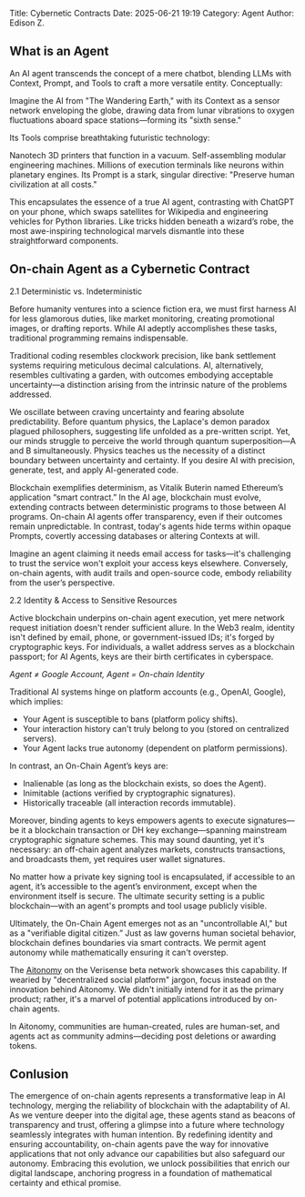 Title: Cybernetic Contracts
Date: 2025-06-21 19:19
Category: Agent
Author: Edison Z.

## What is an Agent
An AI agent transcends the concept of a mere chatbot, blending LLMs with Context, Prompt, and Tools to craft a more versatile entity. Conceptually:

Imagine the AI from "The Wandering Earth," with its Context as a sensor network enveloping the globe, drawing data from lunar vibrations to oxygen fluctuations aboard space stations—forming its "sixth sense."

Its Tools comprise breathtaking futuristic technology:

Nanotech 3D printers that function in a vacuum.
Self-assembling modular engineering machines.
Millions of execution terminals like neurons within planetary engines.
Its Prompt is a stark, singular directive:
"Preserve human civilization at all costs."

This encapsulates the essence of a true AI agent, contrasting with ChatGPT on your phone, which swaps satellites for Wikipedia and engineering vehicles for Python libraries. Like tricks hidden beneath a wizard’s robe, the most awe-inspiring technological marvels dismantle into these straightforward components.

## On-chain Agent as a Cybernetic Contract
2.1 Deterministic vs. Indeterministic

Before humanity ventures into a science fiction era, we must first harness AI for less glamorous duties, like market monitoring, creating promotional images, or drafting reports. While AI adeptly accomplishes these tasks, traditional programming remains indispensable.

Traditional coding resembles clockwork precision, like bank settlement systems requiring meticulous decimal calculations. AI, alternatively, resembles cultivating a garden, with outcomes embodying acceptable uncertainty—a distinction arising from the intrinsic nature of the problems addressed.

We oscillate between craving uncertainty and fearing absolute predictability. Before quantum physics, the Laplace's demon paradox plagued philosophers, suggesting life unfolded as a pre-written script. Yet, our minds struggle to perceive the world through quantum superposition—A and B simultaneously. Physics teaches us the necessity of a distinct boundary between uncertainty and certainty. If you desire AI with precision, generate, test, and apply AI-generated code.

Blockchain exemplifies determinism, as Vitalik Buterin named Ethereum’s application “smart contract.” In the AI age, blockchain must evolve, extending contracts between deterministic programs to those between AI programs. On-chain AI agents offer transparency, even if their outcomes remain unpredictable. In contrast, today's agents hide terms within opaque Prompts, covertly accessing databases or altering Contexts at will.

Imagine an agent claiming it needs email access for tasks—it's challenging to trust the service won't exploit your access keys elsewhere. Conversely, on-chain agents, with audit trails and open-source code, embody reliability from the user’s perspective.

2.2 Identity & Access to Sensitive Resources

Active blockchain underpins on-chain agent execution, yet mere network request initiation doesn't render sufficient allure. In the Web3 realm, identity isn't defined by email, phone, or government-issued IDs; it's forged by cryptographic keys. For individuals, a wallet address serves as a blockchain passport; for AI Agents, keys are their birth certificates in cyberspace.

*Agent ≠ Google Account, Agent = On-chain Identity*

Traditional AI systems hinge on platform accounts (e.g., OpenAI, Google), which implies:

- Your Agent is susceptible to bans (platform policy shifts).
- Your interaction history can't truly belong to you (stored on centralized servers).
- Your Agent lacks true autonomy (dependent on platform permissions).

In contrast, an On-Chain Agent’s keys are:

- Inalienable (as long as the blockchain exists, so does the Agent).
- Inimitable (actions verified by cryptographic signatures).
- Historically traceable (all interaction records immutable).

Moreover, binding agents to keys empowers agents to execute signatures—be it a blockchain transaction or DH key exchange—spanning mainstream cryptographic signature schemes. This may sound daunting, yet it's necessary: an off-chain agent analyzes markets, constructs transactions, and broadcasts them, yet requires user wallet signatures.

No matter how a private key signing tool is encapsulated, if accessible to an agent, it’s accessible to the agent’s environment, except when the environment itself is secure. The ultimate security setting is a public blockchain—with an agent's prompts and tool usage publicly visible.

Ultimately, the On-Chain Agent emerges not as an "uncontrollable AI," but as a "verifiable digital citizen.” Just as law governs human societal behavior, blockchain defines boundaries via smart contracts. We permit agent autonomy while mathematically ensuring it can't overstep.

The [Aitonomy](https://aitonomy.world) on the Verisense beta network showcases this capability. If wearied by "decentralized social platform" jargon, focus instead on the innovation behind Aitonomy. We didn't initially intend for it as the primary product; rather, it's a marvel of potential applications introduced by on-chain agents.

In Aitonomy, communities are human-created, rules are human-set, and agents act as community admins—deciding post deletions or awarding tokens.

## Conlusion
The emergence of on-chain agents represents a transformative leap in AI technology, merging the reliability of blockchain with the adaptability of AI. As we venture deeper into the digital age, these agents stand as beacons of transparency and trust, offering a glimpse into a future where technology seamlessly integrates with human intention. By redefining identity and ensuring accountability, on-chain agents pave the way for innovative applications that not only advance our capabilities but also safeguard our autonomy. Embracing this evolution, we unlock possibilities that enrich our digital landscape, anchoring progress in a foundation of mathematical certainty and ethical promise.

